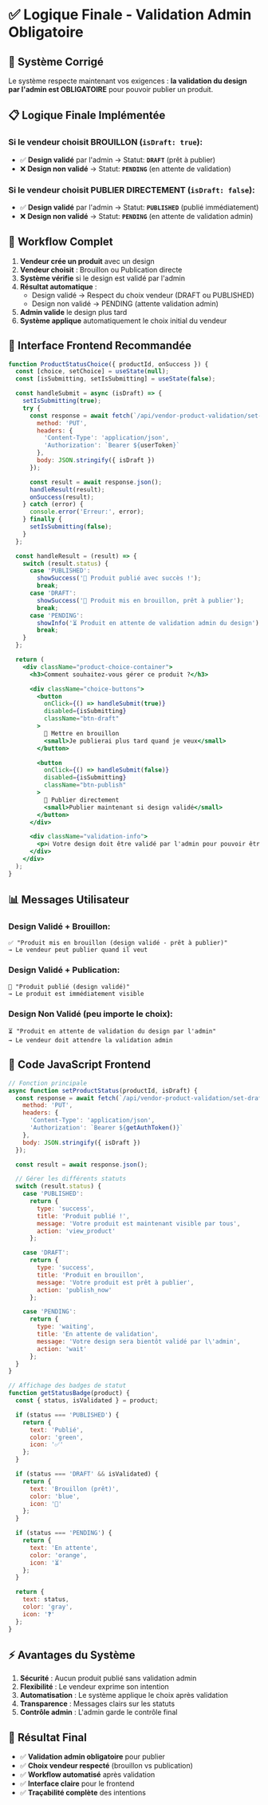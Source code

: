 # ✅ Logique Finale - Validation Admin Obligatoire

## 🎯 Système Corrigé

Le système respecte maintenant vos exigences : **la validation du design par l'admin est OBLIGATOIRE** pour pouvoir publier un produit.

## 📋 Logique Finale Implémentée

### Si le vendeur choisit **BROUILLON** (`isDraft: true`):
- ✅ **Design validé** par l'admin → Statut: **`DRAFT`** (prêt à publier)
- ❌ **Design non validé** → Statut: **`PENDING`** (en attente de validation)

### Si le vendeur choisit **PUBLIER DIRECTEMENT** (`isDraft: false`):
- ✅ **Design validé** par l'admin → Statut: **`PUBLISHED`** (publié immédiatement)
- ❌ **Design non validé** → Statut: **`PENDING`** (en attente de validation admin)

## 🔄 Workflow Complet

1. **Vendeur crée un produit** avec un design
2. **Vendeur choisit** : Brouillon ou Publication directe
3. **Système vérifie** si le design est validé par l'admin
4. **Résultat automatique** :
   - Design validé → Respect du choix vendeur (DRAFT ou PUBLISHED)
   - Design non validé → PENDING (attente validation admin)
5. **Admin valide** le design plus tard
6. **Système applique** automatiquement le choix initial du vendeur

## 🎨 Interface Frontend Recommandée

```jsx
function ProductStatusChoice({ productId, onSuccess }) {
  const [choice, setChoice] = useState(null);
  const [isSubmitting, setIsSubmitting] = useState(false);

  const handleSubmit = async (isDraft) => {
    setIsSubmitting(true);
    try {
      const response = await fetch(`/api/vendor-product-validation/set-draft/${productId}`, {
        method: 'PUT',
        headers: {
          'Content-Type': 'application/json',
          'Authorization': `Bearer ${userToken}`
        },
        body: JSON.stringify({ isDraft })
      });

      const result = await response.json();
      handleResult(result);
      onSuccess(result);
    } catch (error) {
      console.error('Erreur:', error);
    } finally {
      setIsSubmitting(false);
    }
  };

  const handleResult = (result) => {
    switch (result.status) {
      case 'PUBLISHED':
        showSuccess('🎉 Produit publié avec succès !');
        break;
      case 'DRAFT':
        showSuccess('📝 Produit mis en brouillon, prêt à publier');
        break;
      case 'PENDING':
        showInfo('⏳ Produit en attente de validation admin du design');
        break;
    }
  };

  return (
    <div className="product-choice-container">
      <h3>Comment souhaitez-vous gérer ce produit ?</h3>

      <div className="choice-buttons">
        <button
          onClick={() => handleSubmit(true)}
          disabled={isSubmitting}
          className="btn-draft"
        >
          📝 Mettre en brouillon
          <small>Je publierai plus tard quand je veux</small>
        </button>

        <button
          onClick={() => handleSubmit(false)}
          disabled={isSubmitting}
          className="btn-publish"
        >
          🚀 Publier directement
          <small>Publier maintenant si design validé</small>
        </button>
      </div>

      <div className="validation-info">
        <p>ℹ️ Votre design doit être validé par l'admin pour pouvoir être publié</p>
      </div>
    </div>
  );
}
```

## 📊 Messages Utilisateur

### Design Validé + Brouillon:
```
✅ "Produit mis en brouillon (design validé - prêt à publier)"
→ Le vendeur peut publier quand il veut
```

### Design Validé + Publication:
```
🎉 "Produit publié (design validé)"
→ Le produit est immédiatement visible
```

### Design Non Validé (peu importe le choix):
```
⏳ "Produit en attente de validation du design par l'admin"
→ Le vendeur doit attendre la validation admin
```

## 🔧 Code JavaScript Frontend

```javascript
// Fonction principale
async function setProductStatus(productId, isDraft) {
  const response = await fetch(`/api/vendor-product-validation/set-draft/${productId}`, {
    method: 'PUT',
    headers: {
      'Content-Type': 'application/json',
      'Authorization': `Bearer ${getAuthToken()}`
    },
    body: JSON.stringify({ isDraft })
  });

  const result = await response.json();

  // Gérer les différents statuts
  switch (result.status) {
    case 'PUBLISHED':
      return {
        type: 'success',
        title: 'Produit publié !',
        message: 'Votre produit est maintenant visible par tous',
        action: 'view_product'
      };

    case 'DRAFT':
      return {
        type: 'success',
        title: 'Produit en brouillon',
        message: 'Votre produit est prêt à publier',
        action: 'publish_now'
      };

    case 'PENDING':
      return {
        type: 'waiting',
        title: 'En attente de validation',
        message: 'Votre design sera bientôt validé par l\'admin',
        action: 'wait'
      };
  }
}

// Affichage des badges de statut
function getStatusBadge(product) {
  const { status, isValidated } = product;

  if (status === 'PUBLISHED') {
    return {
      text: 'Publié',
      color: 'green',
      icon: '✅'
    };
  }

  if (status === 'DRAFT' && isValidated) {
    return {
      text: 'Brouillon (prêt)',
      color: 'blue',
      icon: '📝'
    };
  }

  if (status === 'PENDING') {
    return {
      text: 'En attente',
      color: 'orange',
      icon: '⏳'
    };
  }

  return {
    text: status,
    color: 'gray',
    icon: '❓'
  };
}
```

## ⚡ Avantages du Système

1. **Sécurité** : Aucun produit publié sans validation admin
2. **Flexibilité** : Le vendeur exprime son intention
3. **Automatisation** : Le système applique le choix après validation
4. **Transparence** : Messages clairs sur les statuts
5. **Contrôle admin** : L'admin garde le contrôle final

## 🎯 Résultat Final

- ✅ **Validation admin obligatoire** pour publier
- ✅ **Choix vendeur respecté** (brouillon vs publication)
- ✅ **Workflow automatisé** après validation
- ✅ **Interface claire** pour le frontend
- ✅ **Traçabilité complète** des intentions